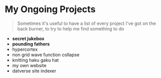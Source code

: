 # My Ongoing Projects

> Sometimes it's useful to have a list of every project I've got on the back burner, to try to help me find something to do

- **secret jukebox**
- **pounding fathers**
- hypercortex
- non grid wave function collapse
- knitting haku gaku hat
- my own website
- datverse site indexer
